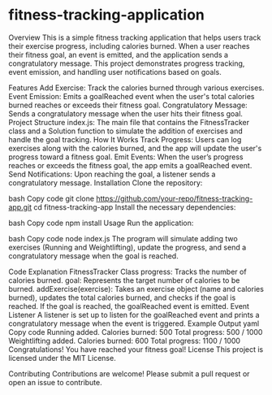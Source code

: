 # fitness-tracking-application
Overview
This is a simple fitness tracking application that helps users track their exercise progress, including calories burned. When a user reaches their fitness goal, an event is emitted, and the application sends a congratulatory message. This project demonstrates progress tracking, event emission, and handling user notifications based on goals.

Features
Add Exercise: Track the calories burned through various exercises.
Event Emission: Emits a goalReached event when the user's total calories burned reaches or exceeds their fitness goal.
Congratulatory Message: Sends a congratulatory message when the user hits their fitness goal.
Project Structure
index.js: The main file that contains the FitnessTracker class and a Solution function to simulate the addition of exercises and handle the goal tracking.
How It Works
Track Progress: Users can log exercises along with the calories burned, and the app will update the user's progress toward a fitness goal.
Emit Events: When the user’s progress reaches or exceeds the fitness goal, the app emits a goalReached event.
Send Notifications: Upon reaching the goal, a listener sends a congratulatory message.
Installation
Clone the repository:

bash
Copy code
git clone https://github.com/your-repo/fitness-tracking-app.git
cd fitness-tracking-app
Install the necessary dependencies:

bash
Copy code
npm install
Usage
Run the application:

bash
Copy code
node index.js
The program will simulate adding two exercises (Running and Weightlifting), update the progress, and send a congratulatory message when the goal is reached.

Code Explanation
FitnessTracker Class
progress: Tracks the number of calories burned.
goal: Represents the target number of calories to be burned.
addExercise(exercise): Takes an exercise object (name and calories burned), updates the total calories burned, and checks if the goal is reached. If the goal is reached, the goalReached event is emitted.
Event Listener
A listener is set up to listen for the goalReached event and prints a congratulatory message when the event is triggered.
Example Output
yaml
Copy code
Running added. Calories burned: 500
Total progress: 500 / 1000
Weightlifting added. Calories burned: 600
Total progress: 1100 / 1000
Congratulations! You have reached your fitness goal!
License
This project is licensed under the MIT License.

Contributing
Contributions are welcome! Please submit a pull request or open an issue to contribute.


